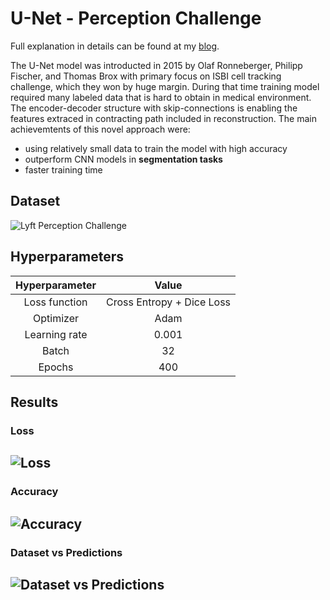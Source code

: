 # U-Net - Perception Challenge

Full explanation in details can be found at my [blog]().

The U-Net model was introducted in 2015 by Olaf Ronneberger, Philipp Fischer, and Thomas Brox with primary focus on ISBI cell tracking challenge, which they won by huge margin. During that time training model required many labeled data that is hard to obtain in medical environment. The encoder-decoder structure with skip-connections is enabling the features extraced in contracting path included in reconstruction. 
The main achievemtents of this novel approach were:
- using relatively small data to train the model with high accuracy
- outperform CNN models in __segmentation tasks__
- faster training time

## Dataset 
![Lyft Perception Challenge](https://github.com/maciejbalawejder/UNet-image_segmentation/blob/main/data/example.png)
## Hyperparameters

| Hyperparameter | Value | 
|:--------------:|:-----:|
| Loss function | Cross Entropy + Dice Loss | 
| Optimizer    | Adam | 
| Learning rate | 0.001 | 
| Batch   | 32 | 
| Epochs | 400|

## Results
### Loss
![Loss](https://github.com/maciejbalawejder/UNet-image_segmentation/blob/main/results/LOSSv2.png)
---
### Accuracy
![Accuracy](https://github.com/maciejbalawejder/UNet-image_segmentation/blob/main/results/ACCv2.png)
---
### Dataset vs Predictions
![Dataset vs Predictions](https://github.com/maciejbalawejder/UNet-image_segmentation/blob/main/results/res.png)
---
